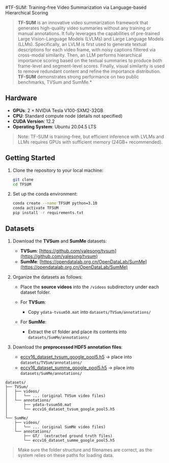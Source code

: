 #TF-SUM: Training-free Video Summarization via Language-based Hierarchical Scoring
> **TF-SUM**  is an innovative video summarization framework that generates high-quality video summaries without any training or manual annotations. It fully leverages the capabilities of pre-trained Large Vision-Language Models (LVLMs) and Large Language Models (LLMs). Specifically, an LVLM is first used to generate textual descriptions for each video frame, with noisy captions filtered via cross-modal similarity. Then, an LLM performs hierarchical importance scoring based on the textual summaries to produce both frame-level and segment-level scores. Finally, visual similarity is used to remove redundant content and refine the importance distribution. **TF-SUM** demonstrates strong performance on two public benchmarks, TVSum and SumMe.*

## Hardware 
- **GPUs**: 2 × NVIDIA Tesla V100-SXM2-32GB  
- **CPU**: Standard compute node (details not specified)  
- **CUDA Version**: 12.2  
- **Operating System**: Ubuntu 20.04.5 LTS  
> Note: TF-SUM is training-free, but efficient inference with LVLMs and LLMs requires GPUs with sufficient memory (24GB+ recommended).

## Getting Started

1. Clone the repository to your local machine:
   ```bash
   git clone 
   cd TFSUM
   ```
2. Set up the conda environment:
   ```bash
   conda create --name TFSUM python=3.10
   conda activate TFSUM
   pip install -r requirements.txt
   ```

##  Datasets

1. Download the **TVSum** and **SumMe** datasets:

   - **TVSum**: [https://github.com/yalesong/tvsum](https://github.com/yalesong/tvsum)  
   - **SumMe**: [https://opendatalab.org.cn/OpenDataLab/SumMe](https://opendatalab.org.cn/OpenDataLab/SumMe)

2. Organize the datasets as follows:

   - Place the **source videos** into the `/videos` subdirectory under each dataset folder.

   - For **TVSum**:
     - Copy `ydata-tvsum50.mat` into `datasets/TVSum/annotations/`

   - For **SumMe**:
     - Extract the `GT` folder and place its contents into `datasets/SumMe/annotations/`

3. Download the **preprocessed HDF5 annotation files**:

   - [eccv16_dataset_tvsum_google_pool5.h5](https://www.sendgb.com/upload/?utm_source=igjvxR46m5I) → place into `datasets/TVSum/annotations/`
   - [eccv16_dataset_summe_google_pool5.h5](https://www.sendgb.com/upload/?utm_source=igjvxR46m5I) → place into `datasets/SumMe/annotations/`
```
datasets/
├── TVSum/
│   ├── videos/
│   │   └── ... (original TVSum video files)
│   └── annotations/
│       ├── ydata-tvsum50.mat
│       └── eccv16_dataset_tvsum_google_pool5.h5
│
└── SumMe/
    ├── videos/
    │   └── ... (original SumMe video files)
    └── annotations/
        ├── GT/  (extracted ground truth files)
        └── eccv16_dataset_summe_google_pool5.h5
```
> Make sure the folder structure and filenames are correct, as the system relies on these paths for loading data.
